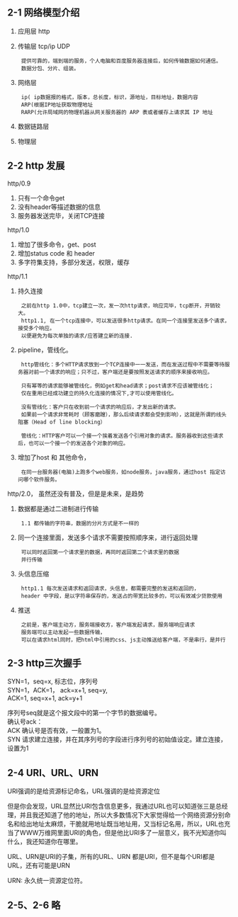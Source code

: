 ## 2-1 网络模型介绍

1. 应用层 http
2. 传输层 tcp/ip UDP 

		提供可靠的，端到端的服务，个人电脑和百度服务器连接后，如何传输数据如何通信。
		数据分包、分片、组装。
3. 网络层  

		ip( ip数据报的格式，版本，总长度，标识，源地址，目标地址，数据内容
		ARP(根据IP地址获取物理地址
		RARP(允许局域网的物理机器从网关服务器的 ARP 表或者缓存上请求其 IP 地址
4. 数据链路层
5. 物理层


## 2-2 http 发展

http/0.9   

1. 只有一个命令get  
2. 没有header等描述数据的信息  
3. 服务器发送完毕，关闭TCP连接  

http/1.0  

1. 增加了很多命令，get、post  
2. 增加status code 和 header  
3. 多字符集支持，多部分发送，权限，缓存

http/1.1  

1. 持久连接
		
		之前在http 1.0中，tcp建立一次，发一次http请求，响应完毕，tcp断开，开销较大。
		http1.1, 在一个tcp连接中，可以发送很多http请求。在同一个连接里发送多个请求，接受多个响应。
		以便避免为每次单独的请求/应答建立新的连接.
2. pipeline，管线化。
	
		http管线化：多个HTTP请求放到一个TCP连接中一一发送，而在发送过程中不需要等待服务器对前一个请求的响应；只不过，客户端还是要按照发送请求的顺序来接收响应。
		
		只有幂等的请求能够被管线化，例如get和head请求；post请求不应该被管线化；
		仅在重用已经成功建立的持久化连接的情况下,才可以使用管线化。
		
		没有管线化：客户只在收到前一个请求的响应后，才发出新的请求。
		如果前一个请求非常耗时（顾客磨蹭），那么后续请求都会受到影响），这就是所谓的线头阻塞（Head of line blocking）

		管线化：HTTP客户可以一个接一个挨着发送各个引用对象的请求。服务器收到这些请求后，也可以一个接一个的发送各个对象的响应。
		
3. 增加了host 和 其他命令，
	
		在同一台服务器(电脑)上跑多个web服务，如node服务，java服务，通过host 指定访问哪个软件服务。
		

http/2.0， 虽然还没有普及，但是是未来，是趋势

1. 数据都是通过二进制进行传输
 		
 		1.1 都传输的字符串，数据的分片方式是不一样的
 		
2. 同一个连接里面，发送多个请求不需要按照顺序来，进行返回处理
		
		可以同时返回第一个请求里的数据，再同时返回第二个请求里的数据 
		并行传输
3. 头信息压缩
		
		http1.1 每次发送请求和返回请求，头信息，都需要完整的发送和返回的，  
		header 中字段，是以字符串保存的，发送占的带宽比较多的，可以有效减少贷款使用
		
				
4. 推送
	
		之前是，客户端主动方，服务端接收方，客户端发起请求，服务端响应请求
		服务端可以主动发起一些数据传输，
		可以在请求html同时，把html中引用的css、js主动推送给客户端，不是串行，是并行

		
		
## 2-3 http三次握手

SYN=1，seq=x, 标志位，序列号  
SYN=1，ACK=1， ack=x+1, seq=y,  
ACK=1, seq=x+1, ack=y+1  

序列号seq就是这个报文段中的第一个字节的数据编号。  
确认号ack：   
ACK	确认号是否有效，一般置为1。  
SYN	请求建立连接，并在其序列号的字段进行序列号的初始值设定。建立连接，设置为1

## 2-4 URI、URL、URN

URI强调的是给资源标记命名，URL强调的是给资源定位  

但是你会发现，URL显然比URI包含信息更多，我通过URL也可以知道张三是总经理，并且我还知道了他的地址，所以大多数情况下大家觉得给一个网络资源分别命名和给出地址太麻烦，干脆就用地址既当地址用，又当标记名用，所以，URL也充当了WWW万维网里面URI的角色，但是他比URI多了一层意义，我不光知道你叫什么，我还知道你在哪里。


URL、URN是URI的子集，所有的URL、URN 都是URI，但不是每个URI都是URL，还有可能是URN



URN: 永久统一资源定位符。



## 2-5、2-6 略



